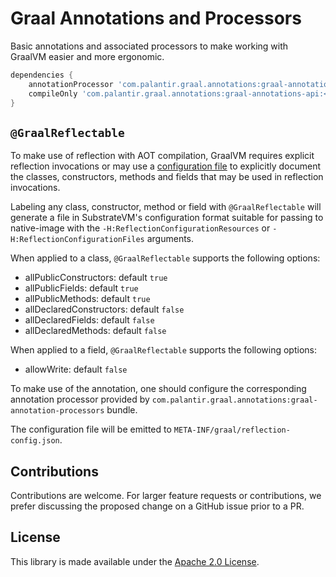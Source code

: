 Graal Annotations and Processors
================================
Basic annotations and associated processors to make working with GraalVM easier and more
ergonomic.

```gradle
dependencies {
    annotationProcessor 'com.palantir.graal.annotations:graal-annotations-processors:<version>'
    compileOnly 'com.palantir.graal.annotations:graal-annotations-api:<version>'
}
```

`@GraalReflectable`
-------------------
To make use of reflection with AOT compilation, GraalVM requires explicit reflection
invocations or may use a [configuration file][1] to explicitly document the classes,
constructors, methods and fields that may be used in reflection invocations.

Labeling any class, constructor, method or field with `@GraalReflectable` will generate
a file in SubstrateVM's configuration format suitable for passing to native-image
with the `-H:ReflectionConfigurationResources` or `-H:ReflectionConfigurationFiles`
arguments.

When applied to a class, `@GraalReflectable` supports the following options:
* allPublicConstructors: default `true`
* allPublicFields: default `true`
* allPublicMethods: default `true`
* allDeclaredConstructors: default `false`
* allDeclaredFields: default `false`
* allDeclaredMethods: default `false`

When applied to a field, `@GraalReflectable` supports the following options:
* allowWrite: default `false`

To make use of the annotation, one should configure the corresponding annotation
processor provided by `com.palantir.graal.annotations:graal-annotation-processors`
bundle.

The configuration file will be emitted to `META-INF/graal/reflection-config.json`.

[1]:https://github.com/oracle/graal/blob/master/substratevm/REFLECTION.md

Contributions
-------------
Contributions are welcome. For larger feature requests or contributions, we prefer discussing the proposed change on
a GitHub issue prior to a PR.

License
-------
This library is made available under the [Apache 2.0 License](http://www.apache.org/licenses/LICENSE-2.0).
